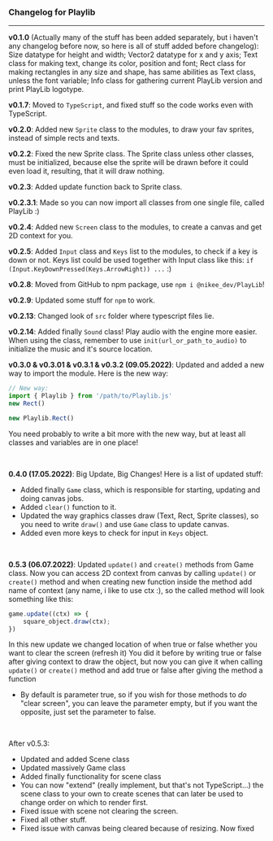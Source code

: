 ### **Changelog for Playlib**
----
**v0.1.0** (Actually many of the stuff has been added separately, but i haven't any changelog before now, so here is all of stuff added before changelog): Size datatype for height and width; Vector2 datatype for x and y axis; Text class for making text, change its color, position and font; Rect class for making rectangles in any size and shape, has same abilities as Text class, unless the font variable; Info class for gathering current PlayLib version and print PlayLib logotype.

**v0.1.7**: Moved to `TypeScript`, and fixed stuff so the code works even with TypeScript.

**v0.2.0**: Added new `Sprite` class to the modules, to draw your fav sprites, instead of simple rects and texts.

**v0.2.2**: Fixed the new Sprite class. The Sprite class unless other classes, must be initialized, because else the sprite will be drawn before it could even load it, resulting, that it will draw nothing. 

**v0.2.3**: Added update function back to Sprite class.

**v0.2.3.1**: Made so you can now import all classes from one single file, called PlayLib :)

**v0.2.4**: Added new `Screen` class to the modules, to create a canvas and get 2D context for you.

**v0.2.5**: Added `Input` class and `Keys` list to the modules, to check if a key is down or not. Keys list could be used together with Input class like this: `if (Input.KeyDownPressed(Keys.ArrowRight)) ...` :)

**v0.2.8**: Moved from GitHub to npm package, use `npm i @nikee_dev/PlayLib`! 

**v0.2.9**: Updated some stuff for `npm` to work.

**v0.2.13**: Changed look of `src` folder where typescript files lie.

**v0.2.14**: Added finally `Sound` class! Play audio with the engine more easier. When using the class, remember to use `init(url_or_path_to_audio)` to initialize the music and it's source location.

**v0.3.0 & v0.3.01 & v0.3.1 & v0.3.2 (09.05.2022)**: Updated and added a new way to import the module. Here is the new way:


```ts
// New way:
import { Playlib } from '/path/to/Playlib.js'
new Rect()

new Playlib.Rect()
```
You need probably to write a bit more with the new way, but at least all classes and variables are in one place!

<br>

**0.4.0 (17.05.2022)**: Big Update, Big Changes! Here is a list of updated stuff:

- Added finally `Game` class, which is responsible for starting, updating and doing canvas jobs. 
- Added `clear()` function to it. 
- Updated the way graphics classes draw (Text, Rect, Sprite classes), so you need to write `draw()` and use `Game` class to update canvas. 
- Added even more keys to check for input in `Keys` object.

<br>

**0.5.3 (06.07.2022)**: Updated `update()` and `create()` methods from Game class. Now you can access 2D context from canvas by calling `update()` or `create()` method and when creating new function inside the method add name of context (any name, i like to use ctx :), so the called method will look something like this:

```ts
game.update((ctx) => {
    square_object.draw(ctx);
})
```

In this new update we changed location of when true or false whether you want to clear the screen (refresh it)
You did it before by writing true or false after giving context to draw the object, but now you can give it when calling `update()` or `create()` method and add true or false after giving the method a function

- By default is parameter true, so if you wish for those methods to *do* "clear screen", you can leave the parameter empty, but if you want the opposite, just set the parameter to false.

<br>

After v0.5.3:
  - Updated and added Scene class
  - Updated massively Game class 
  - Added finally functionality for scene class
  - You can now "extend" (really implement, but that's not TypeScript...)
    the scene class to your own to create scenes that can later be used to change order on which to render first.
  - Fixed issue with scene not clearing the screen.
  - Fixed all other stuff.
  - Fixed issue with canvas being cleared because of resizing. Now fixed
    
  


